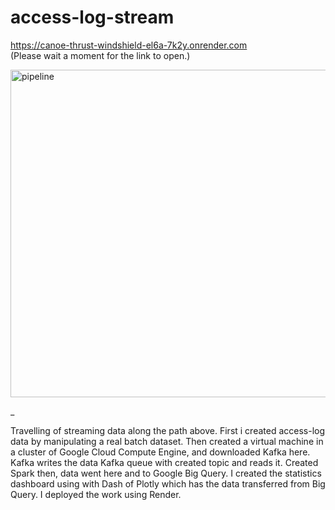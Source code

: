 ﻿# access-log-stream

https://canoe-thrust-windshield-el6a-7k2y.onrender.com                                                 
(Please wait a moment for the link to open.)


<img width="524" alt="pipeline" src="https://github.com/tinabl/access-log-stream/assets/93467399/849db448-e007-4a02-bdf3-75b389dc065d">


_



Travelling of streaming data along the path above. First i created access-log data by manipulating a real batch dataset. Then created a virtual machine in a cluster of Google Cloud Compute Engine, and downloaded Kafka here. Kafka writes the data Kafka queue with created topic and reads it. Created Spark then, data went here and to Google Big Query. I created the statistics dashboard using with Dash of Plotly which has the data transferred from Big Query. I deployed the work using Render.
